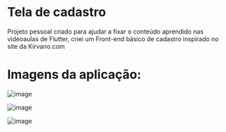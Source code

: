 # Tela de cadastro

Projeto pessoal criado para ajudar a fixar o conteúdo aprendido nas videoaulas de Flutter, criei um Front-end básico de cadastro inspirado no site da Kirvano.com

# Imagens da aplicação:

![image](https://github.com/IGDSCI/SIMULADOR-TELA-CADASTRO/assets/114839208/b0740306-5944-45ca-a4c6-affb1bb705aa)

![image](https://github.com/IGDSCI/SIMULADOR-TELA-CADASTRO/assets/114839208/9a2c5383-6b29-47a1-a9bf-0ab31db8f01b)

![image](https://github.com/IGDSCI/SIMULADOR-TELA-CADASTRO/assets/114839208/41230764-021f-4369-a1cd-160dd3359ff3)












